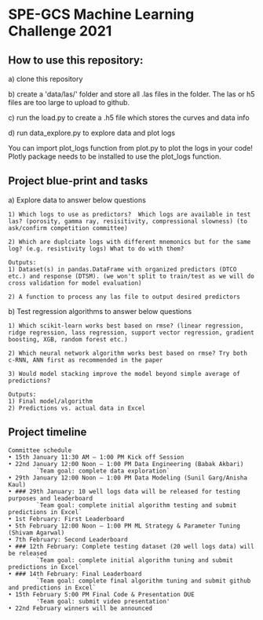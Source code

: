 
# SPE-GCS Machine Learning Challenge 2021

## How to use this repository:
a) clone this repository

b) create a 'data/las/' folder and store all .las files in the folder. The las or h5 files are too large to upload to github.

c) run the load.py to create a .h5 file which stores the curves and data info

d) run data_explore.py to explore data and plot logs

You can import plot_logs function from plot.py to plot the logs in your code! Plotly package needs to be installed to use the plot_logs function.

## Project blue-print and tasks

a) Explore data to answer below questions

    1) Which logs to use as predictors?  Which logs are available in test las? (porosity, gamma ray, resisitivity, compressional slowness) (to ask/confirm competition committee)
    
    2) Which are duplciate logs with different mnemonics but for the same log? (e.g. resistivity logs) What to do with them?

    Outputs: 
    1) Dataset(s) in pandas.DataFrame with organized predictors (DTCO etc.) and response (DTSM). (we won't split to train/test as we will do cross validation for model evaluation)

    2) A function to process any las file to output desired predictors

b) Test regression algorithms to answer below questions

    1) Which scikit-learn works best based on rmse? (linear regression, ridge regression, lass regression, support vector regression, gradient boosting, XGB, random forest etc.)

    2) Which neural network algorithm works best based on rmse? Try both c-RNN, ANN first as recommended in the paper

    3) Would model stacking improve the model beyond simple average of predictions?

    Outputs:
    1) Final model/algorithm 
    2) Predictions vs. actual data in Excel

## Project timeline

    Committee schedule
    • 15th January 11:30 AM – 1:00 PM Kick off Session
    • 22nd January 12:00 Noon – 1:00 PM Data Engineering (Babak Akbari)
            `Team goal: complete data exploration`
    • 29th January 12:00 Noon – 1:00 PM Data Modeling (Sunil Garg/Anisha Kaul)
    • ### 29th January: 10 well logs data will be released for testing purposes and leaderboard
            `Team goal: complete initial algorithm testing and submit predictions in Excel`
    • 1st February: First Leaderboard
    • 5th February 12:00 Noon – 1:00 PM ML Strategy & Parameter Tuning (Shivam Agarwal)
    • 7th February: Second Leaderboard
    • ### 12th February: Complete testing dataset (20 well logs data) will be released
            `Team goal: complete initial algorithm tuning and submit predictions in Excel`
    • ### 14th February: Final Leaderboard
            `Team goal: complete final algorithm tuning and submit github and predictions in Excel`
    • 15th February 5:00 PM Final Code & Presentation DUE
            'Team goal: submit video presentation'            
    • 22nd February winners will be announced




